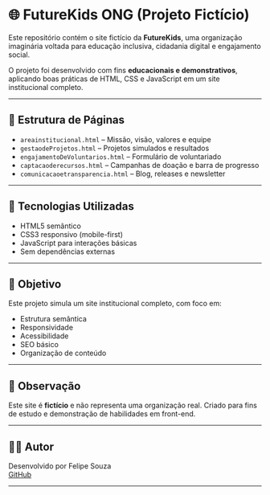 # 🌐 FutureKids ONG (Projeto Fictício)

Este repositório contém o site fictício da **FutureKids**, uma organização imaginária voltada para educação inclusiva, cidadania digital e engajamento social.

O projeto foi desenvolvido com fins **educacionais e demonstrativos**, aplicando boas práticas de HTML, CSS e JavaScript em um site institucional completo.

---

## 📁 Estrutura de Páginas

- `areainstitucional.html` – Missão, visão, valores e equipe
- `gestaodeProjetos.html` – Projetos simulados e resultados
- `engajamentoDeVoluntarios.html` – Formulário de voluntariado
- `captacaoderecursos.html` – Campanhas de doação e barra de progresso
- `comunicacaoetransparencia.html` – Blog, releases e newsletter

---

## 🧰 Tecnologias Utilizadas

- HTML5 semântico
- CSS3 responsivo (mobile-first)
- JavaScript para interações básicas
- Sem dependências externas

---

## 🚀 Objetivo

Este projeto simula um site institucional completo, com foco em:

- Estrutura semântica
- Responsividade
- Acessibilidade
- SEO básico
- Organização de conteúdo

---

## 📌 Observação

Este site é **fictício** e não representa uma organização real. Criado para fins de estudo e demonstração de habilidades em front-end.

---

## 👨‍💻 Autor

Desenvolvido por Felipe Souza  
[GitHub](https://github.com/dysouza)

---

